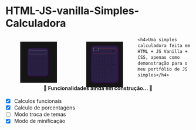 <h1> HTML-JS-vanilla-Simples-Calculadora </h1>

<div>
	<figure style="width: 100px; max-height: 100px; float: left;">
		<img alt="Imagem demonstração" title="Demonstração de Front-End" src="./images/image1.png" />
	</figure>
	<figure style="width: 100px; max-height: 100px; float: left;">
		<img alt="Imagem demonstração" title="Demonstração de Front-End" src="./images/image2.png" />
	</figure>
	
	<h4>Uma simples calculadora feita em HTML + JS Vanilla + CSS, apenas como demonstração para o meu portfólio de JS simples</h4>
<div>





<h4 align="center"> 
	🚧  Funcionalidades ainda em construção...  🚧
</h4>

- [x] Calculos funcionais
- [x] Calculo de porcentagens
- [ ] Modo troca de temas
- [x] Modo de minificação
